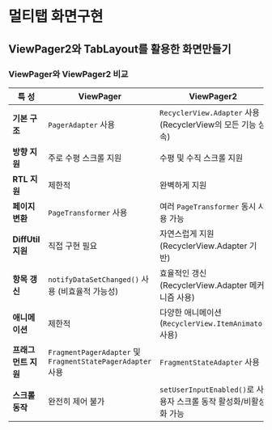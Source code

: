 
# 멀티탭 화면구현
## ViewPager2와 TabLayout를 활용한 화면만들기


### ViewPager와 ViewPager2 비교

| 특 성   | ViewPager                                   | ViewPager2                                                                 |
|---------------------|---------------------------------------------|----------------------------------------------------------------------------|
| **기본 구조**           | `PagerAdapter` 사용                          | `RecyclerView.Adapter` 사용 (RecyclerView의 모든 기능 상속)                 |
| **방향 지원**          | 주로 수평 스크롤 지원                          | 수평 및 수직 스크롤 지원                                                      |
| **RTL 지원**           | 제한적                                       | 완벽하게 지원                                                                |
| **페이지 변환**         | `PageTransformer` 사용                        | 여러 `PageTransformer` 동시 사용 가능                                           |
| **DiffUtil 지원**       | 직접 구현 필요                                | 자연스럽게 지원 (RecyclerView.Adapter 기반)                                      |
| **항목 갱신**          | `notifyDataSetChanged()` 사용 (비효율적 가능성) | 효율적인 갱신 (RecyclerView.Adapter 메커니즘 사용)                               |
| **애니메이션**          | 제한적                                       | 다양한 애니메이션 (`RecyclerView.ItemAnimator` 사용)                             |
| **프래그먼트 지원**      | `FragmentPagerAdapter` 및 `FragmentStatePagerAdapter` 사용 | `FragmentStateAdapter` 사용                                                    |
| **스크롤 동작**         | 완전히 제어 불가                               | `setUserInputEnabled()`로 사용자 스크롤 동작 활성화/비활성화 가능                |


